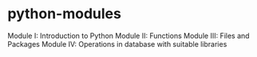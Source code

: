 # python-modules

Module I: Introduction to Python
Module II: Functions
Module III: Files and Packages
Module IV: Operations in database with suitable libraries 
